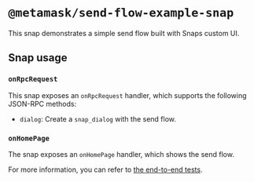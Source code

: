 # `@metamask/send-flow-example-snap`

This snap demonstrates a simple send flow built with Snaps custom UI.

## Snap usage

### `onRpcRequest`

This snap exposes an `onRpcRequest` handler, which supports the following
JSON-RPC methods:

- `dialog`: Create a `snap_dialog` with the send flow.

### `onHomePage`

The snap exposes an `onHomePage` handler, which shows the send flow.

For more information, you can refer to
[the end-to-end tests](./src/index.test.tsx).
